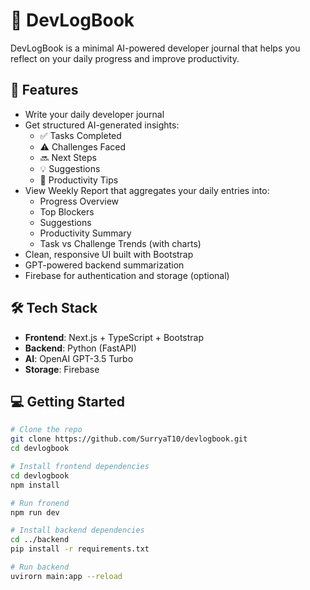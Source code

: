 # 📝 DevLogBook

DevLogBook is a minimal AI-powered developer journal that helps you reflect on your daily progress and improve productivity.

## 🚀 Features

- Write your daily developer journal
- Get structured AI-generated insights:
  - ✅ Tasks Completed
  - ⚠️ Challenges Faced
  - 🔜 Next Steps
  - 💡 Suggestions
  - 🧠 Productivity Tips
- View Weekly Report that aggregates your daily entries into:
  - Progress Overview
  - Top Blockers
  - Suggestions
  - Productivity Summary
  - Task vs Challenge Trends (with charts)
- Clean, responsive UI built with Bootstrap
- GPT-powered backend summarization
- Firebase for authentication and storage (optional)

## 🛠️ Tech Stack

- **Frontend**: Next.js + TypeScript + Bootstrap
- **Backend**: Python (FastAPI)
- **AI**: OpenAI GPT-3.5 Turbo
- **Storage**: Firebase

## 💻 Getting Started

```bash
# Clone the repo
git clone https://github.com/SurryaT10/devlogbook.git
cd devlogbook

# Install frontend dependencies
cd devlogbook
npm install

# Run fronend
npm run dev

# Install backend dependencies
cd ../backend
pip install -r requirements.txt

# Run backend
uvirorn main:app --reload
